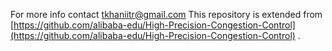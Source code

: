 For more info contact tkhaniitr@gmail.com
This repository is extended from [https://github.com/alibaba-edu/High-Precision-Congestion-Control](https://github.com/alibaba-edu/High-Precision-Congestion-Control) . 
